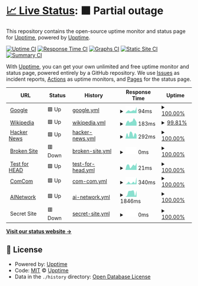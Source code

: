 # [📈 Live Status](https://upptime.github.io/upptime): <!--live status--> **🟧 Partial outage**

This repository contains the open-source uptime monitor and status page for [Upptime](https://upptime.js.org), powered by [Upptime](https://github.com/upptime/upptime).

[![Uptime CI](https://github.com/Laeyoung/uptime-checker/workflows/Uptime%20CI/badge.svg)](https://github.com/Laeyoung/uptime-checker/actions?query=workflow%3A%22Uptime+CI%22)
[![Response Time CI](https://github.com/Laeyoung/uptime-checker/workflows/Response%20Time%20CI/badge.svg)](https://github.com/Laeyoung/uptime-checker/actions?query=workflow%3A%22Response+Time+CI%22)
[![Graphs CI](https://github.com/Laeyoung/uptime-checker/workflows/Graphs%20CI/badge.svg)](https://github.com/Laeyoung/uptime-checker/actions?query=workflow%3A%22Graphs+CI%22)
[![Static Site CI](https://github.com/Laeyoung/uptime-checker/workflows/Static%20Site%20CI/badge.svg)](https://github.com/Laeyoung/uptime-checker/actions?query=workflow%3A%22Static+Site+CI%22)
[![Summary CI](https://github.com/Laeyoung/uptime-checker/workflows/Summary%20CI/badge.svg)](https://github.com/Laeyoung/uptime-checker/actions?query=workflow%3A%22Summary+CI%22)

With [Upptime](https://upptime.js.org), you can get your own unlimited and free uptime monitor and status page, powered entirely by a GitHub repository. We use [Issues](https://github.com/upptime/upptime/issues) as incident reports, [Actions](https://github.com/Laeyoung/uptime-checker/actions) as uptime monitors, and [Pages](https://upptime.github.io/upptime) for the status page.

<!--start: status pages-->
<!-- This summary is generated by Upptime (https://github.com/upptime/upptime) -->
<!-- Do not edit this manually, your changes will be overwritten -->
<!-- prettier-ignore -->
| URL | Status | History | Response Time | Uptime |
| --- | ------ | ------- | ------------- | ------ |
| <img alt="" src="https://favicons.githubusercontent.com/www.google.com" height="13"> [Google](https://www.google.com) | 🟩 Up | [google.yml](https://github.com/Laeyoung/uptime-checker/commits/HEAD/history/google.yml) | <details><summary><img alt="Response time graph" src="./graphs/google/response-time-week.png" height="20"> 94ms</summary><br><a href="https://Laeyoung.github.io/uptime-checker/history/google"><img alt="Response time 95" src="https://img.shields.io/endpoint?url=https%3A%2F%2Fraw.githubusercontent.com%2FLaeyoung%2Fuptime-checker%2FHEAD%2Fapi%2Fgoogle%2Fresponse-time.json"></a><br><a href="https://Laeyoung.github.io/uptime-checker/history/google"><img alt="24-hour response time 202" src="https://img.shields.io/endpoint?url=https%3A%2F%2Fraw.githubusercontent.com%2FLaeyoung%2Fuptime-checker%2FHEAD%2Fapi%2Fgoogle%2Fresponse-time-day.json"></a><br><a href="https://Laeyoung.github.io/uptime-checker/history/google"><img alt="7-day response time 94" src="https://img.shields.io/endpoint?url=https%3A%2F%2Fraw.githubusercontent.com%2FLaeyoung%2Fuptime-checker%2FHEAD%2Fapi%2Fgoogle%2Fresponse-time-week.json"></a><br><a href="https://Laeyoung.github.io/uptime-checker/history/google"><img alt="30-day response time 81" src="https://img.shields.io/endpoint?url=https%3A%2F%2Fraw.githubusercontent.com%2FLaeyoung%2Fuptime-checker%2FHEAD%2Fapi%2Fgoogle%2Fresponse-time-month.json"></a><br><a href="https://Laeyoung.github.io/uptime-checker/history/google"><img alt="1-year response time 97" src="https://img.shields.io/endpoint?url=https%3A%2F%2Fraw.githubusercontent.com%2FLaeyoung%2Fuptime-checker%2FHEAD%2Fapi%2Fgoogle%2Fresponse-time-year.json"></a></details> | <details><summary><a href="https://Laeyoung.github.io/uptime-checker/history/google">100.00%</a></summary><a href="https://Laeyoung.github.io/uptime-checker/history/google"><img alt="All-time uptime 100.00%" src="https://img.shields.io/endpoint?url=https%3A%2F%2Fraw.githubusercontent.com%2FLaeyoung%2Fuptime-checker%2FHEAD%2Fapi%2Fgoogle%2Fuptime.json"></a><br><a href="https://Laeyoung.github.io/uptime-checker/history/google"><img alt="24-hour uptime 100.00%" src="https://img.shields.io/endpoint?url=https%3A%2F%2Fraw.githubusercontent.com%2FLaeyoung%2Fuptime-checker%2FHEAD%2Fapi%2Fgoogle%2Fuptime-day.json"></a><br><a href="https://Laeyoung.github.io/uptime-checker/history/google"><img alt="7-day uptime 100.00%" src="https://img.shields.io/endpoint?url=https%3A%2F%2Fraw.githubusercontent.com%2FLaeyoung%2Fuptime-checker%2FHEAD%2Fapi%2Fgoogle%2Fuptime-week.json"></a><br><a href="https://Laeyoung.github.io/uptime-checker/history/google"><img alt="30-day uptime 100.00%" src="https://img.shields.io/endpoint?url=https%3A%2F%2Fraw.githubusercontent.com%2FLaeyoung%2Fuptime-checker%2FHEAD%2Fapi%2Fgoogle%2Fuptime-month.json"></a><br><a href="https://Laeyoung.github.io/uptime-checker/history/google"><img alt="1-year uptime 100.00%" src="https://img.shields.io/endpoint?url=https%3A%2F%2Fraw.githubusercontent.com%2FLaeyoung%2Fuptime-checker%2FHEAD%2Fapi%2Fgoogle%2Fuptime-year.json"></a></details>
| <img alt="" src="https://favicons.githubusercontent.com/en.wikipedia.org" height="13"> [Wikipedia](https://en.wikipedia.org) | 🟩 Up | [wikipedia.yml](https://github.com/Laeyoung/uptime-checker/commits/HEAD/history/wikipedia.yml) | <details><summary><img alt="Response time graph" src="./graphs/wikipedia/response-time-week.png" height="20"> 183ms</summary><br><a href="https://Laeyoung.github.io/uptime-checker/history/wikipedia"><img alt="Response time 214" src="https://img.shields.io/endpoint?url=https%3A%2F%2Fraw.githubusercontent.com%2FLaeyoung%2Fuptime-checker%2FHEAD%2Fapi%2Fwikipedia%2Fresponse-time.json"></a><br><a href="https://Laeyoung.github.io/uptime-checker/history/wikipedia"><img alt="24-hour response time 133" src="https://img.shields.io/endpoint?url=https%3A%2F%2Fraw.githubusercontent.com%2FLaeyoung%2Fuptime-checker%2FHEAD%2Fapi%2Fwikipedia%2Fresponse-time-day.json"></a><br><a href="https://Laeyoung.github.io/uptime-checker/history/wikipedia"><img alt="7-day response time 183" src="https://img.shields.io/endpoint?url=https%3A%2F%2Fraw.githubusercontent.com%2FLaeyoung%2Fuptime-checker%2FHEAD%2Fapi%2Fwikipedia%2Fresponse-time-week.json"></a><br><a href="https://Laeyoung.github.io/uptime-checker/history/wikipedia"><img alt="30-day response time 215" src="https://img.shields.io/endpoint?url=https%3A%2F%2Fraw.githubusercontent.com%2FLaeyoung%2Fuptime-checker%2FHEAD%2Fapi%2Fwikipedia%2Fresponse-time-month.json"></a><br><a href="https://Laeyoung.github.io/uptime-checker/history/wikipedia"><img alt="1-year response time 226" src="https://img.shields.io/endpoint?url=https%3A%2F%2Fraw.githubusercontent.com%2FLaeyoung%2Fuptime-checker%2FHEAD%2Fapi%2Fwikipedia%2Fresponse-time-year.json"></a></details> | <details><summary><a href="https://Laeyoung.github.io/uptime-checker/history/wikipedia">99.81%</a></summary><a href="https://Laeyoung.github.io/uptime-checker/history/wikipedia"><img alt="All-time uptime 100.00%" src="https://img.shields.io/endpoint?url=https%3A%2F%2Fraw.githubusercontent.com%2FLaeyoung%2Fuptime-checker%2FHEAD%2Fapi%2Fwikipedia%2Fuptime.json"></a><br><a href="https://Laeyoung.github.io/uptime-checker/history/wikipedia"><img alt="24-hour uptime 100.00%" src="https://img.shields.io/endpoint?url=https%3A%2F%2Fraw.githubusercontent.com%2FLaeyoung%2Fuptime-checker%2FHEAD%2Fapi%2Fwikipedia%2Fuptime-day.json"></a><br><a href="https://Laeyoung.github.io/uptime-checker/history/wikipedia"><img alt="7-day uptime 99.81%" src="https://img.shields.io/endpoint?url=https%3A%2F%2Fraw.githubusercontent.com%2FLaeyoung%2Fuptime-checker%2FHEAD%2Fapi%2Fwikipedia%2Fuptime-week.json"></a><br><a href="https://Laeyoung.github.io/uptime-checker/history/wikipedia"><img alt="30-day uptime 99.96%" src="https://img.shields.io/endpoint?url=https%3A%2F%2Fraw.githubusercontent.com%2FLaeyoung%2Fuptime-checker%2FHEAD%2Fapi%2Fwikipedia%2Fuptime-month.json"></a><br><a href="https://Laeyoung.github.io/uptime-checker/history/wikipedia"><img alt="1-year uptime 100.00%" src="https://img.shields.io/endpoint?url=https%3A%2F%2Fraw.githubusercontent.com%2FLaeyoung%2Fuptime-checker%2FHEAD%2Fapi%2Fwikipedia%2Fuptime-year.json"></a></details>
| <img alt="" src="https://favicons.githubusercontent.com/news.ycombinator.com" height="13"> [Hacker News](https://news.ycombinator.com) | 🟩 Up | [hacker-news.yml](https://github.com/Laeyoung/uptime-checker/commits/HEAD/history/hacker-news.yml) | <details><summary><img alt="Response time graph" src="./graphs/hacker-news/response-time-week.png" height="20"> 292ms</summary><br><a href="https://Laeyoung.github.io/uptime-checker/history/hacker-news"><img alt="Response time 342" src="https://img.shields.io/endpoint?url=https%3A%2F%2Fraw.githubusercontent.com%2FLaeyoung%2Fuptime-checker%2FHEAD%2Fapi%2Fhacker-news%2Fresponse-time.json"></a><br><a href="https://Laeyoung.github.io/uptime-checker/history/hacker-news"><img alt="24-hour response time 249" src="https://img.shields.io/endpoint?url=https%3A%2F%2Fraw.githubusercontent.com%2FLaeyoung%2Fuptime-checker%2FHEAD%2Fapi%2Fhacker-news%2Fresponse-time-day.json"></a><br><a href="https://Laeyoung.github.io/uptime-checker/history/hacker-news"><img alt="7-day response time 292" src="https://img.shields.io/endpoint?url=https%3A%2F%2Fraw.githubusercontent.com%2FLaeyoung%2Fuptime-checker%2FHEAD%2Fapi%2Fhacker-news%2Fresponse-time-week.json"></a><br><a href="https://Laeyoung.github.io/uptime-checker/history/hacker-news"><img alt="30-day response time 296" src="https://img.shields.io/endpoint?url=https%3A%2F%2Fraw.githubusercontent.com%2FLaeyoung%2Fuptime-checker%2FHEAD%2Fapi%2Fhacker-news%2Fresponse-time-month.json"></a><br><a href="https://Laeyoung.github.io/uptime-checker/history/hacker-news"><img alt="1-year response time 336" src="https://img.shields.io/endpoint?url=https%3A%2F%2Fraw.githubusercontent.com%2FLaeyoung%2Fuptime-checker%2FHEAD%2Fapi%2Fhacker-news%2Fresponse-time-year.json"></a></details> | <details><summary><a href="https://Laeyoung.github.io/uptime-checker/history/hacker-news">100.00%</a></summary><a href="https://Laeyoung.github.io/uptime-checker/history/hacker-news"><img alt="All-time uptime 99.97%" src="https://img.shields.io/endpoint?url=https%3A%2F%2Fraw.githubusercontent.com%2FLaeyoung%2Fuptime-checker%2FHEAD%2Fapi%2Fhacker-news%2Fuptime.json"></a><br><a href="https://Laeyoung.github.io/uptime-checker/history/hacker-news"><img alt="24-hour uptime 100.00%" src="https://img.shields.io/endpoint?url=https%3A%2F%2Fraw.githubusercontent.com%2FLaeyoung%2Fuptime-checker%2FHEAD%2Fapi%2Fhacker-news%2Fuptime-day.json"></a><br><a href="https://Laeyoung.github.io/uptime-checker/history/hacker-news"><img alt="7-day uptime 100.00%" src="https://img.shields.io/endpoint?url=https%3A%2F%2Fraw.githubusercontent.com%2FLaeyoung%2Fuptime-checker%2FHEAD%2Fapi%2Fhacker-news%2Fuptime-week.json"></a><br><a href="https://Laeyoung.github.io/uptime-checker/history/hacker-news"><img alt="30-day uptime 100.00%" src="https://img.shields.io/endpoint?url=https%3A%2F%2Fraw.githubusercontent.com%2FLaeyoung%2Fuptime-checker%2FHEAD%2Fapi%2Fhacker-news%2Fuptime-month.json"></a><br><a href="https://Laeyoung.github.io/uptime-checker/history/hacker-news"><img alt="1-year uptime 99.95%" src="https://img.shields.io/endpoint?url=https%3A%2F%2Fraw.githubusercontent.com%2FLaeyoung%2Fuptime-checker%2FHEAD%2Fapi%2Fhacker-news%2Fuptime-year.json"></a></details>
| <img alt="" src="https://favicons.githubusercontent.com/thissitedoesnotexist.com" height="13"> [Broken Site](https://thissitedoesnotexist.com) | 🟥 Down | [broken-site.yml](https://github.com/Laeyoung/uptime-checker/commits/HEAD/history/broken-site.yml) | <details><summary><img alt="Response time graph" src="./graphs/broken-site/response-time-week.png" height="20"> 0ms</summary><br><a href="https://Laeyoung.github.io/uptime-checker/history/broken-site"><img alt="Response time 0" src="https://img.shields.io/endpoint?url=https%3A%2F%2Fraw.githubusercontent.com%2FLaeyoung%2Fuptime-checker%2FHEAD%2Fapi%2Fbroken-site%2Fresponse-time.json"></a><br><a href="https://Laeyoung.github.io/uptime-checker/history/broken-site"><img alt="24-hour response time 0" src="https://img.shields.io/endpoint?url=https%3A%2F%2Fraw.githubusercontent.com%2FLaeyoung%2Fuptime-checker%2FHEAD%2Fapi%2Fbroken-site%2Fresponse-time-day.json"></a><br><a href="https://Laeyoung.github.io/uptime-checker/history/broken-site"><img alt="7-day response time 0" src="https://img.shields.io/endpoint?url=https%3A%2F%2Fraw.githubusercontent.com%2FLaeyoung%2Fuptime-checker%2FHEAD%2Fapi%2Fbroken-site%2Fresponse-time-week.json"></a><br><a href="https://Laeyoung.github.io/uptime-checker/history/broken-site"><img alt="30-day response time 0" src="https://img.shields.io/endpoint?url=https%3A%2F%2Fraw.githubusercontent.com%2FLaeyoung%2Fuptime-checker%2FHEAD%2Fapi%2Fbroken-site%2Fresponse-time-month.json"></a><br><a href="https://Laeyoung.github.io/uptime-checker/history/broken-site"><img alt="1-year response time 0" src="https://img.shields.io/endpoint?url=https%3A%2F%2Fraw.githubusercontent.com%2FLaeyoung%2Fuptime-checker%2FHEAD%2Fapi%2Fbroken-site%2Fresponse-time-year.json"></a></details> | <details><summary><a href="https://Laeyoung.github.io/uptime-checker/history/broken-site">100.00%</a></summary><a href="https://Laeyoung.github.io/uptime-checker/history/broken-site"><img alt="All-time uptime 100.00%" src="https://img.shields.io/endpoint?url=https%3A%2F%2Fraw.githubusercontent.com%2FLaeyoung%2Fuptime-checker%2FHEAD%2Fapi%2Fbroken-site%2Fuptime.json"></a><br><a href="https://Laeyoung.github.io/uptime-checker/history/broken-site"><img alt="24-hour uptime 100.00%" src="https://img.shields.io/endpoint?url=https%3A%2F%2Fraw.githubusercontent.com%2FLaeyoung%2Fuptime-checker%2FHEAD%2Fapi%2Fbroken-site%2Fuptime-day.json"></a><br><a href="https://Laeyoung.github.io/uptime-checker/history/broken-site"><img alt="7-day uptime 100.00%" src="https://img.shields.io/endpoint?url=https%3A%2F%2Fraw.githubusercontent.com%2FLaeyoung%2Fuptime-checker%2FHEAD%2Fapi%2Fbroken-site%2Fuptime-week.json"></a><br><a href="https://Laeyoung.github.io/uptime-checker/history/broken-site"><img alt="30-day uptime 100.00%" src="https://img.shields.io/endpoint?url=https%3A%2F%2Fraw.githubusercontent.com%2FLaeyoung%2Fuptime-checker%2FHEAD%2Fapi%2Fbroken-site%2Fuptime-month.json"></a><br><a href="https://Laeyoung.github.io/uptime-checker/history/broken-site"><img alt="1-year uptime 100.00%" src="https://img.shields.io/endpoint?url=https%3A%2F%2Fraw.githubusercontent.com%2FLaeyoung%2Fuptime-checker%2FHEAD%2Fapi%2Fbroken-site%2Fuptime-year.json"></a></details>
| <img alt="" src="https://favicons.githubusercontent.com/www.google.com" height="13"> [Test for HEAD](https://www.google.com) | 🟩 Up | [test-for-head.yml](https://github.com/Laeyoung/uptime-checker/commits/HEAD/history/test-for-head.yml) | <details><summary><img alt="Response time graph" src="./graphs/test-for-head/response-time-week.png" height="20"> 21ms</summary><br><a href="https://Laeyoung.github.io/uptime-checker/history/test-for-head"><img alt="Response time 30" src="https://img.shields.io/endpoint?url=https%3A%2F%2Fraw.githubusercontent.com%2FLaeyoung%2Fuptime-checker%2FHEAD%2Fapi%2Ftest-for-head%2Fresponse-time.json"></a><br><a href="https://Laeyoung.github.io/uptime-checker/history/test-for-head"><img alt="24-hour response time 33" src="https://img.shields.io/endpoint?url=https%3A%2F%2Fraw.githubusercontent.com%2FLaeyoung%2Fuptime-checker%2FHEAD%2Fapi%2Ftest-for-head%2Fresponse-time-day.json"></a><br><a href="https://Laeyoung.github.io/uptime-checker/history/test-for-head"><img alt="7-day response time 21" src="https://img.shields.io/endpoint?url=https%3A%2F%2Fraw.githubusercontent.com%2FLaeyoung%2Fuptime-checker%2FHEAD%2Fapi%2Ftest-for-head%2Fresponse-time-week.json"></a><br><a href="https://Laeyoung.github.io/uptime-checker/history/test-for-head"><img alt="30-day response time 19" src="https://img.shields.io/endpoint?url=https%3A%2F%2Fraw.githubusercontent.com%2FLaeyoung%2Fuptime-checker%2FHEAD%2Fapi%2Ftest-for-head%2Fresponse-time-month.json"></a><br><a href="https://Laeyoung.github.io/uptime-checker/history/test-for-head"><img alt="1-year response time 31" src="https://img.shields.io/endpoint?url=https%3A%2F%2Fraw.githubusercontent.com%2FLaeyoung%2Fuptime-checker%2FHEAD%2Fapi%2Ftest-for-head%2Fresponse-time-year.json"></a></details> | <details><summary><a href="https://Laeyoung.github.io/uptime-checker/history/test-for-head">100.00%</a></summary><a href="https://Laeyoung.github.io/uptime-checker/history/test-for-head"><img alt="All-time uptime 100.00%" src="https://img.shields.io/endpoint?url=https%3A%2F%2Fraw.githubusercontent.com%2FLaeyoung%2Fuptime-checker%2FHEAD%2Fapi%2Ftest-for-head%2Fuptime.json"></a><br><a href="https://Laeyoung.github.io/uptime-checker/history/test-for-head"><img alt="24-hour uptime 100.00%" src="https://img.shields.io/endpoint?url=https%3A%2F%2Fraw.githubusercontent.com%2FLaeyoung%2Fuptime-checker%2FHEAD%2Fapi%2Ftest-for-head%2Fuptime-day.json"></a><br><a href="https://Laeyoung.github.io/uptime-checker/history/test-for-head"><img alt="7-day uptime 100.00%" src="https://img.shields.io/endpoint?url=https%3A%2F%2Fraw.githubusercontent.com%2FLaeyoung%2Fuptime-checker%2FHEAD%2Fapi%2Ftest-for-head%2Fuptime-week.json"></a><br><a href="https://Laeyoung.github.io/uptime-checker/history/test-for-head"><img alt="30-day uptime 100.00%" src="https://img.shields.io/endpoint?url=https%3A%2F%2Fraw.githubusercontent.com%2FLaeyoung%2Fuptime-checker%2FHEAD%2Fapi%2Ftest-for-head%2Fuptime-month.json"></a><br><a href="https://Laeyoung.github.io/uptime-checker/history/test-for-head"><img alt="1-year uptime 100.00%" src="https://img.shields.io/endpoint?url=https%3A%2F%2Fraw.githubusercontent.com%2FLaeyoung%2Fuptime-checker%2FHEAD%2Fapi%2Ftest-for-head%2Fuptime-year.json"></a></details>
| <img alt="" src="https://favicons.githubusercontent.com/comcom.ai" height="13"> [ComCom](https://comcom.ai) | 🟩 Up | [com-com.yml](https://github.com/Laeyoung/uptime-checker/commits/HEAD/history/com-com.yml) | <details><summary><img alt="Response time graph" src="./graphs/com-com/response-time-week.png" height="20"> 340ms</summary><br><a href="https://Laeyoung.github.io/uptime-checker/history/com-com"><img alt="Response time 274" src="https://img.shields.io/endpoint?url=https%3A%2F%2Fraw.githubusercontent.com%2FLaeyoung%2Fuptime-checker%2FHEAD%2Fapi%2Fcom-com%2Fresponse-time.json"></a><br><a href="https://Laeyoung.github.io/uptime-checker/history/com-com"><img alt="24-hour response time 1082" src="https://img.shields.io/endpoint?url=https%3A%2F%2Fraw.githubusercontent.com%2FLaeyoung%2Fuptime-checker%2FHEAD%2Fapi%2Fcom-com%2Fresponse-time-day.json"></a><br><a href="https://Laeyoung.github.io/uptime-checker/history/com-com"><img alt="7-day response time 340" src="https://img.shields.io/endpoint?url=https%3A%2F%2Fraw.githubusercontent.com%2FLaeyoung%2Fuptime-checker%2FHEAD%2Fapi%2Fcom-com%2Fresponse-time-week.json"></a><br><a href="https://Laeyoung.github.io/uptime-checker/history/com-com"><img alt="30-day response time 244" src="https://img.shields.io/endpoint?url=https%3A%2F%2Fraw.githubusercontent.com%2FLaeyoung%2Fuptime-checker%2FHEAD%2Fapi%2Fcom-com%2Fresponse-time-month.json"></a><br><a href="https://Laeyoung.github.io/uptime-checker/history/com-com"><img alt="1-year response time 258" src="https://img.shields.io/endpoint?url=https%3A%2F%2Fraw.githubusercontent.com%2FLaeyoung%2Fuptime-checker%2FHEAD%2Fapi%2Fcom-com%2Fresponse-time-year.json"></a></details> | <details><summary><a href="https://Laeyoung.github.io/uptime-checker/history/com-com">100.00%</a></summary><a href="https://Laeyoung.github.io/uptime-checker/history/com-com"><img alt="All-time uptime 99.99%" src="https://img.shields.io/endpoint?url=https%3A%2F%2Fraw.githubusercontent.com%2FLaeyoung%2Fuptime-checker%2FHEAD%2Fapi%2Fcom-com%2Fuptime.json"></a><br><a href="https://Laeyoung.github.io/uptime-checker/history/com-com"><img alt="24-hour uptime 100.00%" src="https://img.shields.io/endpoint?url=https%3A%2F%2Fraw.githubusercontent.com%2FLaeyoung%2Fuptime-checker%2FHEAD%2Fapi%2Fcom-com%2Fuptime-day.json"></a><br><a href="https://Laeyoung.github.io/uptime-checker/history/com-com"><img alt="7-day uptime 100.00%" src="https://img.shields.io/endpoint?url=https%3A%2F%2Fraw.githubusercontent.com%2FLaeyoung%2Fuptime-checker%2FHEAD%2Fapi%2Fcom-com%2Fuptime-week.json"></a><br><a href="https://Laeyoung.github.io/uptime-checker/history/com-com"><img alt="30-day uptime 99.89%" src="https://img.shields.io/endpoint?url=https%3A%2F%2Fraw.githubusercontent.com%2FLaeyoung%2Fuptime-checker%2FHEAD%2Fapi%2Fcom-com%2Fuptime-month.json"></a><br><a href="https://Laeyoung.github.io/uptime-checker/history/com-com"><img alt="1-year uptime 99.99%" src="https://img.shields.io/endpoint?url=https%3A%2F%2Fraw.githubusercontent.com%2FLaeyoung%2Fuptime-checker%2FHEAD%2Fapi%2Fcom-com%2Fuptime-year.json"></a></details>
| <img alt="" src="https://favicons.githubusercontent.com/ainetwork.ai" height="13"> [AINetwork](https://ainetwork.ai) | 🟩 Up | [ai-network.yml](https://github.com/Laeyoung/uptime-checker/commits/HEAD/history/ai-network.yml) | <details><summary><img alt="Response time graph" src="./graphs/ai-network/response-time-week.png" height="20"> 1846ms</summary><br><a href="https://Laeyoung.github.io/uptime-checker/history/ai-network"><img alt="Response time 1484" src="https://img.shields.io/endpoint?url=https%3A%2F%2Fraw.githubusercontent.com%2FLaeyoung%2Fuptime-checker%2FHEAD%2Fapi%2Fai-network%2Fresponse-time.json"></a><br><a href="https://Laeyoung.github.io/uptime-checker/history/ai-network"><img alt="24-hour response time 2433" src="https://img.shields.io/endpoint?url=https%3A%2F%2Fraw.githubusercontent.com%2FLaeyoung%2Fuptime-checker%2FHEAD%2Fapi%2Fai-network%2Fresponse-time-day.json"></a><br><a href="https://Laeyoung.github.io/uptime-checker/history/ai-network"><img alt="7-day response time 1846" src="https://img.shields.io/endpoint?url=https%3A%2F%2Fraw.githubusercontent.com%2FLaeyoung%2Fuptime-checker%2FHEAD%2Fapi%2Fai-network%2Fresponse-time-week.json"></a><br><a href="https://Laeyoung.github.io/uptime-checker/history/ai-network"><img alt="30-day response time 1757" src="https://img.shields.io/endpoint?url=https%3A%2F%2Fraw.githubusercontent.com%2FLaeyoung%2Fuptime-checker%2FHEAD%2Fapi%2Fai-network%2Fresponse-time-month.json"></a><br><a href="https://Laeyoung.github.io/uptime-checker/history/ai-network"><img alt="1-year response time 1465" src="https://img.shields.io/endpoint?url=https%3A%2F%2Fraw.githubusercontent.com%2FLaeyoung%2Fuptime-checker%2FHEAD%2Fapi%2Fai-network%2Fresponse-time-year.json"></a></details> | <details><summary><a href="https://Laeyoung.github.io/uptime-checker/history/ai-network">100.00%</a></summary><a href="https://Laeyoung.github.io/uptime-checker/history/ai-network"><img alt="All-time uptime 99.99%" src="https://img.shields.io/endpoint?url=https%3A%2F%2Fraw.githubusercontent.com%2FLaeyoung%2Fuptime-checker%2FHEAD%2Fapi%2Fai-network%2Fuptime.json"></a><br><a href="https://Laeyoung.github.io/uptime-checker/history/ai-network"><img alt="24-hour uptime 100.00%" src="https://img.shields.io/endpoint?url=https%3A%2F%2Fraw.githubusercontent.com%2FLaeyoung%2Fuptime-checker%2FHEAD%2Fapi%2Fai-network%2Fuptime-day.json"></a><br><a href="https://Laeyoung.github.io/uptime-checker/history/ai-network"><img alt="7-day uptime 100.00%" src="https://img.shields.io/endpoint?url=https%3A%2F%2Fraw.githubusercontent.com%2FLaeyoung%2Fuptime-checker%2FHEAD%2Fapi%2Fai-network%2Fuptime-week.json"></a><br><a href="https://Laeyoung.github.io/uptime-checker/history/ai-network"><img alt="30-day uptime 100.00%" src="https://img.shields.io/endpoint?url=https%3A%2F%2Fraw.githubusercontent.com%2FLaeyoung%2Fuptime-checker%2FHEAD%2Fapi%2Fai-network%2Fuptime-month.json"></a><br><a href="https://Laeyoung.github.io/uptime-checker/history/ai-network"><img alt="1-year uptime 99.99%" src="https://img.shields.io/endpoint?url=https%3A%2F%2Fraw.githubusercontent.com%2FLaeyoung%2Fuptime-checker%2FHEAD%2Fapi%2Fai-network%2Fuptime-year.json"></a></details>
| <img alt="" src="https://favicons.githubusercontent.com/null" height="13"> Secret Site | 🟥 Down | [secret-site.yml](https://github.com/Laeyoung/uptime-checker/commits/HEAD/history/secret-site.yml) | <details><summary><img alt="Response time graph" src="./graphs/secret-site/response-time-week.png" height="20"> 0ms</summary><br><a href="https://Laeyoung.github.io/uptime-checker/history/secret-site"><img alt="Response time 0" src="https://img.shields.io/endpoint?url=https%3A%2F%2Fraw.githubusercontent.com%2FLaeyoung%2Fuptime-checker%2FHEAD%2Fapi%2Fsecret-site%2Fresponse-time.json"></a><br><a href="https://Laeyoung.github.io/uptime-checker/history/secret-site"><img alt="24-hour response time 0" src="https://img.shields.io/endpoint?url=https%3A%2F%2Fraw.githubusercontent.com%2FLaeyoung%2Fuptime-checker%2FHEAD%2Fapi%2Fsecret-site%2Fresponse-time-day.json"></a><br><a href="https://Laeyoung.github.io/uptime-checker/history/secret-site"><img alt="7-day response time 0" src="https://img.shields.io/endpoint?url=https%3A%2F%2Fraw.githubusercontent.com%2FLaeyoung%2Fuptime-checker%2FHEAD%2Fapi%2Fsecret-site%2Fresponse-time-week.json"></a><br><a href="https://Laeyoung.github.io/uptime-checker/history/secret-site"><img alt="30-day response time 0" src="https://img.shields.io/endpoint?url=https%3A%2F%2Fraw.githubusercontent.com%2FLaeyoung%2Fuptime-checker%2FHEAD%2Fapi%2Fsecret-site%2Fresponse-time-month.json"></a><br><a href="https://Laeyoung.github.io/uptime-checker/history/secret-site"><img alt="1-year response time 0" src="https://img.shields.io/endpoint?url=https%3A%2F%2Fraw.githubusercontent.com%2FLaeyoung%2Fuptime-checker%2FHEAD%2Fapi%2Fsecret-site%2Fresponse-time-year.json"></a></details> | <details><summary><a href="https://Laeyoung.github.io/uptime-checker/history/secret-site">100.00%</a></summary><a href="https://Laeyoung.github.io/uptime-checker/history/secret-site"><img alt="All-time uptime 99.67%" src="https://img.shields.io/endpoint?url=https%3A%2F%2Fraw.githubusercontent.com%2FLaeyoung%2Fuptime-checker%2FHEAD%2Fapi%2Fsecret-site%2Fuptime.json"></a><br><a href="https://Laeyoung.github.io/uptime-checker/history/secret-site"><img alt="24-hour uptime 100.00%" src="https://img.shields.io/endpoint?url=https%3A%2F%2Fraw.githubusercontent.com%2FLaeyoung%2Fuptime-checker%2FHEAD%2Fapi%2Fsecret-site%2Fuptime-day.json"></a><br><a href="https://Laeyoung.github.io/uptime-checker/history/secret-site"><img alt="7-day uptime 100.00%" src="https://img.shields.io/endpoint?url=https%3A%2F%2Fraw.githubusercontent.com%2FLaeyoung%2Fuptime-checker%2FHEAD%2Fapi%2Fsecret-site%2Fuptime-week.json"></a><br><a href="https://Laeyoung.github.io/uptime-checker/history/secret-site"><img alt="30-day uptime 100.00%" src="https://img.shields.io/endpoint?url=https%3A%2F%2Fraw.githubusercontent.com%2FLaeyoung%2Fuptime-checker%2FHEAD%2Fapi%2Fsecret-site%2Fuptime-month.json"></a><br><a href="https://Laeyoung.github.io/uptime-checker/history/secret-site"><img alt="1-year uptime 100.00%" src="https://img.shields.io/endpoint?url=https%3A%2F%2Fraw.githubusercontent.com%2FLaeyoung%2Fuptime-checker%2FHEAD%2Fapi%2Fsecret-site%2Fuptime-year.json"></a></details>

<!--end: status pages-->

[**Visit our status website →**](https://upptime.github.io/upptime)

## 📄 License

- Powered by: [Upptime](https://github.com/upptime/upptime)
- Code: [MIT](./LICENSE) © [Upptime](https://upptime.js.org)
- Data in the `./history` directory: [Open Database License](https://opendatacommons.org/licenses/odbl/1-0/)
